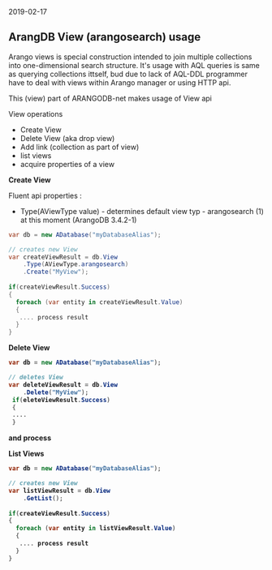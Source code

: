 2019-02-17
<h2><strong>ArangDB View (arangosearch) usage</strong></h2>

Arango views is special construction intended to join multiple collections into one-dimensional search structure.
It's usage with AQL queries is same as querying collections ittself, bud due to lack of AQL-DDL
programmer have to deal with views within Arango manager or using HTTP api.

This (view) part of ARANGODB-net makes usage of View api 

View operations

- Create View
- Delete View (aka drop view)
- Add link (collection as part of view)
- list views
- acquire properties of a view

<b> Create View </b>

Fluent api properties :
  - Type(AViewType value) - determines default view typ - arangosearch (1) at this moment (ArangoDB 3.4.2-1)

```csharp
var db = new ADatabase("myDatabaseAlias");

// creates new View
var createViewResult = db.View
    .Type(AViewType.arangosearch)    
    .Create("MyView");
    
if(createViewResult.Success)   
{
  foreach (var entity in createViewResult.Value)
  {
   .... process result
  }
}
```   

<b> Delete View <b>
  
```csharp
var db = new ADatabase("myDatabaseAlias");

// deletes View
var deleteViewResult = db.View   
    .Delete("MyView");
 if(eleteViewResult.Success)  
 {
 ....
 }
```      
and process 
  
<b> List  Views</b>
```csharp
var db = new ADatabase("myDatabaseAlias");

// creates new View
var listViewResult = db.View   
    .GetList();
    
if(createViewResult.Success)   
{
  foreach (var entity in listViewResult.Value)
  {
   .... process result
  }
}    
```      
  
